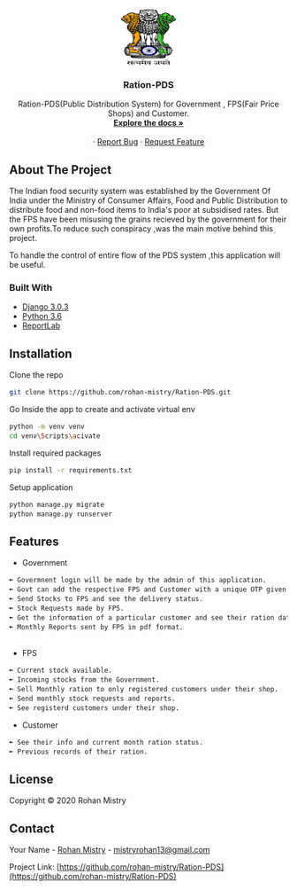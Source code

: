 
<!-- PROJECT LOGO -->
<br />
<p align="center">
  
  <img src="doc/img/emblem.png" alt="Logo" width="100" height="100">
  <h3 align="center">Ration-PDS</h3>

  <p align="center">
    Ration-PDS(Public Distribution System) for Government , FPS(Fair Price Shops) and Customer. 
    <br />
    <a href="https://github.com/rohan-mistry/Ration-PDS"><strong>Explore the docs »</strong></a>
    <br />
    <br />
    ·
    <a href="https://github.com/rohan-mistry/Ration-PDS/issues">Report Bug</a>
    ·
    <a href="https://github.com/rohan-mistry/Ration-PDS/issues">Request Feature</a>
  </p>
</p>







<!-- ABOUT THE PROJECT -->
## About The Project

<!--[![Product Name Screen Shot][product-screenshot]](https://example.com)  -->

The Indian food security system was established by the Government Of India under the Ministry of Consumer Affairs, Food and Public Distribution to distribute food and non-food items to India's poor at subsidised rates.
But the FPS have been misusing the grains recieved by the government for their own profits.To reduce such conspiracy ,was the main motive behind this project.

To handle the control of entire flow of the PDS system ,this application will be useful.

### Built With

* [Django 3.0.3](https://docs.djangoproject.com/en/3.0/)
* [Python 3.6](https://www.python.org/doc/)
* [ReportLab](https://www.reportlab.com/opensource/)



## Installation

Clone the repo
```sh
git clone https://github.com/rohan-mistry/Ration-PDS.git
```

Go Inside the app to create and activate virtual env
```sh
python -m venv venv
cd venv\Scripts\acivate
```

Install required packages
```sh
pip install -r requirements.txt
```

Setup application 
```sh
python manage.py migrate
python manage.py runserver
```



<!-- Features EXAMPLES -->
## Features

- Government
```sh
➼ Govermnent login will be made by the admin of this application.
➼ Govt can add the respective FPS and Customer with a unique OTP given to them for registering into this app.
➼ Send Stocks to FPS and see the delivery status.
➼ Stock Requests made by FPS.
➼ Get the information of a particular customer and see their ration data.
➼ Monthly Reports sent by FPS in pdf format.
 
```
- FPS
```sh
➼ Current stock available. 
➼ Incoming stocks from the Government.
➼ Sell Monthly ration to only registered customers under their shop.
➼ Send monthly stock requests and reports. 
➼ See registerd customers under their shop. 
```
- Customer
```sh
➼ See their info and current month ration status. 
➼ Previous records of their ration.
```




<!-- LICENSE -->
## License

Copyright © 2020 Rohan Mistry



<!-- CONTACT -->
## Contact

Your Name - [Rohan Mistry](https://www.linkedin.com/in/rohan-mistry-826714180/) - mistryrohan13@gmail.com

Project Link: [https://github.com/rohan-mistry/Ration-PDS](https://github.com/rohan-mistry/Ration-PDS)
